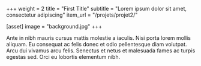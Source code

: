 +++
weight = 2
title = "First Title"
subtitle = "Lorem ipsum dolor sit amet, consectetur adipiscing"
item_url = "/projets/projet2/"

[asset]
  image = "background.jpg"
+++

Ante in nibh mauris cursus mattis molestie a iaculis. Nisi porta lorem mollis aliquam. Eu consequat ac felis donec et odio pellentesque diam volutpat. Arcu dui vivamus arcu felis. Senectus et netus et malesuada fames ac turpis egestas sed. Orci eu lobortis elementum nibh.